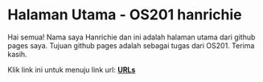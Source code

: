 # Halaman Utama - OS201 hanrichie
Hai semua! Nama saya Hanrichie dan ini adalah halaman utama dari github pages saya.
Tujuan github pages adalah sebagai tugas dari OS201.
Terima kasih.

Klik link ini untuk menuju link url: [**URLs**](https://hanrichie.github.io/os201/url)